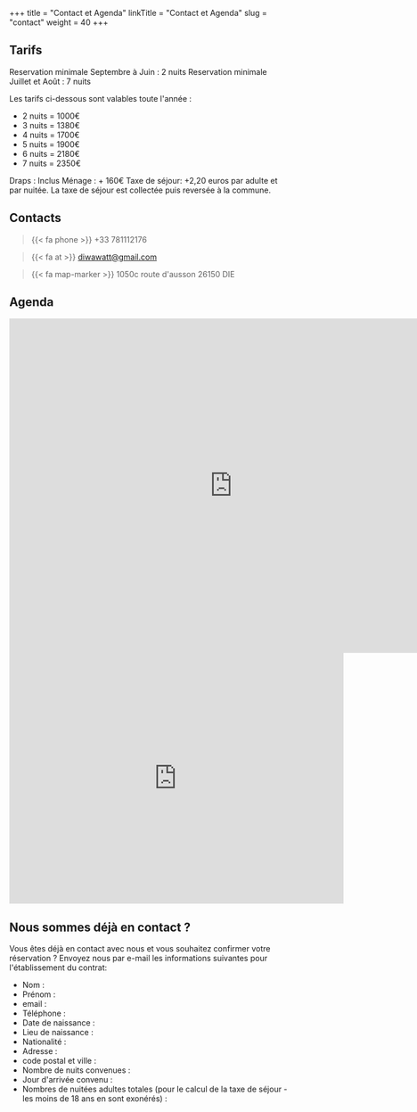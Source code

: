 +++
title = "Contact et Agenda"
linkTitle = "Contact et Agenda"
slug = "contact"
weight = 40
+++

## Tarifs
Reservation minimale Septembre à Juin : 2 nuits
Reservation minimale Juillet et Août : 7 nuits

Les tarifs ci-dessous sont valables toute l'année :

  - 2 nuits = 1000€
  - 3 nuits = 1380€
  - 4 nuits = 1700€
  - 5 nuits = 1900€
  - 6 nuits = 2180€
  - 7 nuits = 2350€

Draps : Inclus
Ménage : + 160€
Taxe de séjour: +2,20 euros par adulte et par nuitée.
La taxe de séjour est collectée puis reversée à la commune.          

## Contacts

> {{< fa phone >}} +33 781112176

> {{< fa at >}} diwawatt@gmail.com

> {{< fa map-marker >}} 1050c route d'ausson 26150 DIE

## Agenda 

<iframe src="https://calendar.google.com/calendar/embed?height=600&wkst=2&ctz=Europe%2FParis&bgcolor=%23ffffff&showTitle=0&showPrint=0&showTabs=0&showCalendars=0&src=NjFiZmQ3ZmM3ZDNkZDExYWU3ZDAwYmJlOTBlZDIxZDU1MTAyNDNmOWI0ZTZhNTE4NmQwNzgyNDA1ZDZmNjJkYUBncm91cC5jYWxlbmRhci5nb29nbGUuY29t&color=%23AD1457" style="border-width:0" width="800" height="600" frameborder="0" scrolling="no"></iframe>



<iframe src="https://www.google.com/maps/embed?pb=!1m18!1m12!1m3!1d2833.933701197773!2d5.378472376533459!3d44.74136938137577!2m3!1f0!2f0!3f0!3m2!1i1024!2i768!4f13.1!3m3!1m2!1s0x12cab7b61acc6f8b%3A0xe1155f185160aeb9!2sG%C3%AEte%20Au%20son%20du%20Diois!5e0!3m2!1sfr!2sfr!4v1711377259882!5m2!1sfr!2sfr" width="600" height="450" style="border:0;" allowfullscreen="" loading="lazy" referrerpolicy="no-referrer-when-downgrade"></iframe>

## Nous sommes déjà en contact ?
  Vous êtes déjà en contact avec nous et vous souhaitez confirmer votre réservation ? Envoyez nous par e-mail les informations suivantes pour l'établissement du contrat:
   - Nom :
   - Prénom :
   - email :
   - Téléphone :
   - Date de naissance :
   - Lieu de naissance :
   - Nationalité :
   - Adresse :
   - code postal et ville :
   - Nombre de nuits convenues :
   - Jour d'arrivée convenu :
   - Nombres de nuitées adultes totales (pour le calcul de la taxe de séjour - les moins de 18 ans en sont exonérés) :

